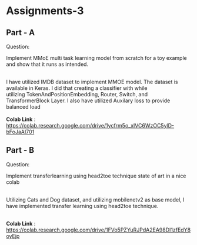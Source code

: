 # Assignments-3

## Part - A

Question:<br/>

Implement MMoE multi task learning model from scratch for a toy example and show that it runs as intended. <br /><br/>

I have utilized IMDB dataset to implement MMOE model. The dataset is available in Keras. I did that creating a classifier with while<br/>
utilizing TokenAndPositionEmbedding, Router, Switch, and TransformerBlock Layer. I also have utilized Auxilary loss to provide balanced load<br/><br/>
**Colab Link** : https://colab.research.google.com/drive/1ycfrm5o_xIVC6WzOC5ylD-bFoJaAI701

## Part - B

Question:<br />

Implement transferlearning using head2toe technique state of art in a nice colab<br/><br/>

Utilizing Cats and Dog dataset, and utilizing mobilenetv2 as base model, I have implemented transfer learning using head2toe technique.<br/><br/>

**Colab Link** : https://colab.research.google.com/drive/1FVo5PZYuRJPdA2EA98DI1zfEdY8oyEjp
